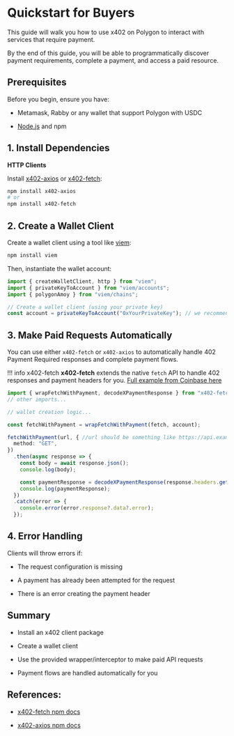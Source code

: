 # Quickstart for Buyers

This guide will walk you how to use x402 on Polygon 
to interact with services that require payment.

By the end of this guide, you will be able to programmatically discover
payment requirements, complete a payment, and access a paid resource.

## Prerequisites
Before you begin, ensure you have:

* Metamask, Rabby or any wallet that support Polygon with USDC

* [Node.js](https://nodejs.org/en) and npm

## 1. Install Dependencies

**HTTP Clients**

Install [x402-axios](https://www.npmjs.com/package/x402-axios) or [x402-fetch](https://www.npmjs.com/package/x402-fetch):

```bash
npm install x402-axios
# or
npm install x402-fetch
```

## 2. Create a Wallet Client

Create a wallet client using a tool like [viem](https://viem.sh/):


```bash
npm install viem
```

Then, instantiate the wallet account:

```typescript
import { createWalletClient, http } from "viem";
import { privateKeyToAccount } from "viem/accounts";
import { polygonAmoy } from "viem/chains";

// Create a wallet client (using your private key)
const account = privateKeyToAccount("0xYourPrivateKey"); // we recommend using an environment variable for this
```

## 3. Make Paid Requests Automatically

You can use either `x402-fetch` or `x402-axios` to automatically handle 402 Payment Required responses and complete payment flows.

!!! info x402-fetch
    **x402-fetch** extends the native `fetch` API to handle 402 responses and payment headers for you. [Full example from Coinbase here](https://github.com/coinbase/x402/tree/main/examples/typescript/clients/fetch)

```typescript
import { wrapFetchWithPayment, decodeXPaymentResponse } from "x402-fetch";
// other imports...

// wallet creation logic...

const fetchWithPayment = wrapFetchWithPayment(fetch, account);

fetchWithPayment(url, { //url should be something like https://api.example.com/paid-endpoint
  method: "GET",
})
  .then(async response => {
    const body = await response.json();
    console.log(body);

    const paymentResponse = decodeXPaymentResponse(response.headers.get("x-payment-response")!);
    console.log(paymentResponse);
  })
  .catch(error => {
    console.error(error.response?.data?.error);
  });
```

## 4. Error Handling
Clients will throw errors if:

* The request configuration is missing

* A payment has already been attempted for the request

* There is an error creating the payment header

## Summary
* Install an x402 client package

* Create a wallet client

* Use the provided wrapper/interceptor to make paid API requests

* Payment flows are handled automatically for you

## References:

* [x402-fetch npm docs](https://www.npmjs.com/package/x402-fetch)

* [x402-axios npm docs](https://www.npmjs.com/package/x402-axios)
